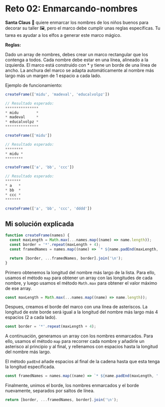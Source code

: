 # Reto 02: Enmarcando-nombres

**Santa Claus** 🎅 quiere enmarcar los nombres de los niños buenos para decorar su taller 🖼️, pero el marco debe cumplir unas reglas específicas. Tu tarea es ayudar a los elfos a generar este marco mágico.

**Reglas:**

Dado un array de nombres, debes crear un marco rectangular que los contenga a todos.
Cada nombre debe estar en una línea, alineado a la izquierda.
El marco está construido con * y tiene un borde de una línea de ancho.
La anchura del marco se adapta automáticamente al nombre más largo más un margen de 1 espacio a cada lado.

Ejemplo de funcionamiento:

```js
createFrame(['midu', 'madeval', 'educalvolpz'])

// Resultado esperado:
***************
* midu        *
* madeval     *
* educalvolpz *
***************

createFrame(['midu'])

// Resultado esperado:
********
* midu *
********

createFrame(['a', 'bb', 'ccc'])

// Resultado esperado:
*******
* a   *
* bb  *
* ccc *
*******

createFrame(['a', 'bb', 'ccc', 'dddd'])
```

## Mi solución explicada

```js
function createFrame(names) {
  const maxLength = Math.max(...names.map((name) => name.length));
  const border = '*'.repeat(maxLength + 4);
  const framedNames = names.map((name) => `* ${name.padEnd(maxLength, ' ')} *`);

  return [border, ...framedNames, border].join('\n');
}
```

Primero obtenemos la longitud del nombre más largo de la lista. Para ello, usamos el método `map` para obtener un array con las longitudes de cada nombre, y luego usamos el método `Math.max` para obtener el valor máximo de ese array.

```js
const maxLength = Math.max(...names.map((name) => name.length));
```

Despues, creamos el borde del marco con una línea de asteriscos. La longitud de este borde será igual a la longitud del nombre más largo más 4 espacios (2 a cada lado).

```js
const border = '*'.repeat(maxLength + 4);
```

A continuación, generamos un array con los nombres enmarcados. Para ello, usamos el método `map` para recorrer cada nombre y añadirle un asterisco al principio y al final, y rellenamos con espacios hasta la longitud del nombre más largo.

El método `padEnd` añade espacios al final de la cadena hasta que esta tenga la longitud especificada.

```js
const framedNames = names.map((name) => `* ${name.padEnd(maxLength, ' ')} *`);
```

Finalmente, unimos el borde, los nombres enmarcados y el borde nuevamente, separados por saltos de línea.

```js
return [border, ...framedNames, border].join('\n');
```
